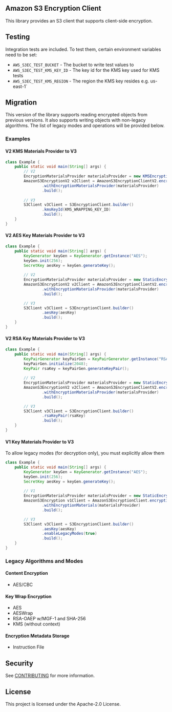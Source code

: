## Amazon S3 Encryption Client

This library provides an S3 client that supports client-side encryption.

## Testing
Integration tests are included. To test them, certain environment variables need to be set:

* `AWS_S3EC_TEST_BUCKET` - The bucket to write test values to
* `AWS_S3EC_TEST_KMS_KEY_ID` - The key id for the KMS key used for KMS tests
* `AWS_S3EC_TEST_KMS_REGION` - The region the KMS key resides e.g. us-east-1`

## Migration

This version of the library supports reading encrypted objects from previous versions.
It also supports writing objects with non-legacy algorithms.
The list of legacy modes and operations will be provided below.

### Examples
#### V2 KMS Materials Provider to V3
```java
class Example {
    public static void main(String[] args) {
        // V2
        EncryptionMaterialsProvider materialsProvider = new KMSEncryptionMaterialsProvider(KMS_WRAPPING_KEY_ID);
        AmazonS3EncryptionV2 v2Client = AmazonS3EncryptionClientV2.encryptionBuilder()
                .withEncryptionMaterialsProvider(materialsProvider)
                .build();
        
        // V3
        S3Client v3Client = S3EncryptionClient.builder()
                .kmsKeyId(KMS_WRAPPING_KEY_ID)
                .build();
    }
}
```

#### V2 AES Key Materials Provider to V3
```java
class Example {
    public static void main(String[] args) {
        KeyGenerator keyGen = KeyGenerator.getInstance("AES");
        keyGen.init(256);
        SecretKey aesKey = keyGen.generateKey();
        
        // V2
        EncryptionMaterialsProvider materialsProvider = new StaticEncryptionMaterialsProvider(new EncryptionMaterials(aesKey));
        AmazonS3EncryptionV2 v2Client = AmazonS3EncryptionClientV2.encryptionBuilder()
                .withEncryptionMaterialsProvider(materialsProvider)
                .build();

        // V3
        S3Client v3Client = S3EncryptionClient.builder()
                .aesKey(aesKey)
                .build();
    }
}
```

#### V2 RSA Key Materials Provider to V3
```java
class Example {
    public static void main(String[] args) {
        KeyPairGenerator keyPairGen = KeyPairGenerator.getInstance("RSA");
        keyPairGen.initialize(2048);
        KeyPair rsaKey = keyPairGen.generateKeyPair();
        
        // V2
        EncryptionMaterialsProvider materialsProvider = new StaticEncryptionMaterialsProvider(new EncryptionMaterials(rsaKey));
        AmazonS3EncryptionV2 v2Client = AmazonS3EncryptionClientV2.encryptionBuilder()
                .withEncryptionMaterialsProvider(materialsProvider)
                .build();

        // V3
        S3Client v3Client = S3EncryptionClient.builder()
                .rsaKeyPair(rsaKey)
                .build();
    }
}
```

#### V1 Key Materials Provider to V3
To allow legacy modes (for decryption only), you must explicitly allow them
```java
class Example {
    public static void main(String[] args) {
        KeyGenerator keyGen = KeyGenerator.getInstance("AES");
        keyGen.init(256);
        SecretKey aesKey = keyGen.generateKey();
        
        // V1
        EncryptionMaterialsProvider materialsProvider = new StaticEncryptionMaterialsProvider(new EncryptionMaterials(aesKey));
        AmazonS3Encryption v1Client = AmazonS3EncryptionClient.encryptionBuilder()
                .withEncryptionMaterials(materialsProvider)
                .build();

        // V3
        S3Client v3Client = S3EncryptionClient.builder()
                .aesKey(aesKey)
                .enableLegacyModes(true)
                .build();
    }
}
```

### Legacy Algorithms and Modes
#### Content Encryption
* AES/CBC
#### Key Wrap Encryption
* AES
* AESWrap
* RSA-OAEP w/MGF-1 and SHA-256
* KMS (without context)
#### Encryption Metadata Storage
* Instruction File

## Security

See [CONTRIBUTING](CONTRIBUTING.md#security-issue-notifications) for more information.

## License

This project is licensed under the Apache-2.0 License.

